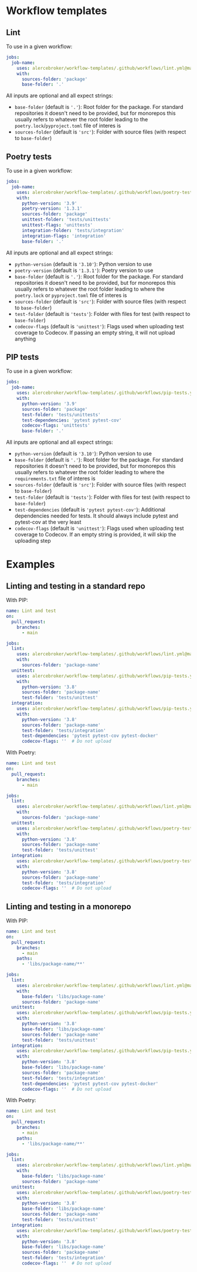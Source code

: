 # Workflow templates

## Lint

To use in a given workflow:
```yaml
jobs:
  job-name:
    uses: alercebroker/workflow-templates/.github/workflows/lint.yml@main
    with:
      sources-folder: 'package'
      base-folder: '.'
```

All inputs are optional and all expect strings:
* `base-folder` (default is `'.'`): Root folder for the package. For standard repositories it doesn't need to be provided, but for monorepos this usually refers to whatever the root folder leading to the `poetry.lock`/`pyproject.toml` file of interes is 
* `sources-folder` (default is `'src'`): Folder with source files (with respect to `base-folder`)

## Poetry tests

To use in a given workflow:
```yaml
jobs:
  job-name:
    uses: alercebroker/workflow-templates/.github/workflows/poetry-tests.yml@main
    with:
      python-version: '3.9'
      poetry-version: '1.3.1'
      sources-folder: 'package'
      unittest-folder: 'tests/unittests'
      unittest-flags: 'unittests'
      integration-folder: 'tests/integration'
      integration-flags: 'integration'
      base-folder: '.'
```

All inputs are optional and all expect strings:
* `python-version` (default is `'3.10'`): Python version to use
* `poetry-version` (default is `'1.3.1'`): Poetry version to use
* `base-folder` (default is `'.'`): Root folder for the package. For standard repositories it doesn't need to be provided, but for monorepos this usually refers to whatever the root folder leading to where the `poetry.lock` or `pyproject.toml` file of interes is 
* `sources-folder` (default is `'src'`): Folder with source files (with respect to `base-folder`)
* `test-folder` (default is `'tests'`): Folder with files for test (with respect to `base-folder`)
* `codecov-flags` (default is `'unittest'`): Flags used when uploading test coverage to Codecov. If passing an empty string, it will not upload anything


## PIP tests

To use in a given workflow:
```yaml
jobs:
  job-name:
    uses: alercebroker/workflow-templates/.github/workflows/pip-tests.yml@main
    with:
      python-version: '3.9'
      sources-folder: 'package'
      test-folder: 'tests/unittests'
      test-dependencies: 'pytest pytest-cov'
      codecov-flags: 'unittests'
      base-folder: '.'
```

All inputs are optional and all expect strings:
* `python-version` (default is `'3.10'`): Python version to use
* `base-folder` (default is `'.'`): Root folder for the package. For standard repositories it doesn't need to be provided, but for monorepos this usually refers to whatever the root folder leading to where the `requirements.txt` file of interes is 
* `sources-folder` (default is `'src'`): Folder with source files (with respect to `base-folder`)
* `test-folder` (default is `'tests'`): Folder with files for test (with respect to `base-folder`)
* `test-dependencies` (default is `'pytest pytest-cov'`): Additional dependencies needed for tests. It should always include pytest and pytest-cov at the very least
* `codecov-flags` (default is `'unittest'`): Flags used when uploading test coverage to Codecov. If an empty string is provided, it will skip the uploading step


# Examples

## Linting and testing in a standard repo

With PIP:

```yaml
name: Lint and test
on:
  pull_request:
    branches:
      - main

jobs:
  lint:
    uses: alercebroker/workflow-templates/.github/workflows/lint.yml@main
    with:
      sources-folder: 'package-name'
  unittest:
    uses: alercebroker/workflow-templates/.github/workflows/pip-tests.yml@main
    with:
      python-version: '3.8'
      sources-folder: 'package-name'
      test-folder: 'tests/unittest'
  integration:
    uses: alercebroker/workflow-templates/.github/workflows/pip-tests.yml@main
    with:
      python-version: '3.8'
      sources-folder: 'package-name'
      test-folder: 'tests/integration'
      test-dependencies: 'pytest pytest-cov pytest-docker'
      codecov-flags: ''  # Do not upload
```

With Poetry:

```yaml
name: Lint and test
on:
  pull_request:
    branches:
      - main

jobs:
  lint:
    uses: alercebroker/workflow-templates/.github/workflows/lint.yml@main
    with:
      sources-folder: 'package-name'
  unittest:
    uses: alercebroker/workflow-templates/.github/workflows/poetry-tests.yml@main
    with:
      python-version: '3.8'
      sources-folder: 'package-name'
      test-folder: 'tests/unittest'
  integration:
    uses: alercebroker/workflow-templates/.github/workflows/poetry-tests.yml@main
    with:
      python-version: '3.8'
      sources-folder: 'package-name'
      test-folder: 'tests/integration'
      codecov-flags: ''  # Do not upload
```

## Linting and testing in a monorepo

With PIP:

```yaml
name: Lint and test
on:
  pull_request:
    branches:
      - main
    paths:
      - 'libs/package-name/**'

jobs:
  lint:
    uses: alercebroker/workflow-templates/.github/workflows/lint.yml@main
    with:
      base-folder: 'libs/package-name'
      sources-folder: 'package-name'
  unittest:
    uses: alercebroker/workflow-templates/.github/workflows/pip-tests.yml@main
    with:
      python-version: '3.8'
      base-folder: 'libs/package-name'
      sources-folder: 'package-name'
      test-folder: 'tests/unittest'
  integration:
    uses: alercebroker/workflow-templates/.github/workflows/pip-tests.yml@main
    with:
      python-version: '3.8'
      base-folder: 'libs/package-name'
      sources-folder: 'package-name'
      test-folder: 'tests/integration'
      test-dependencies: 'pytest pytest-cov pytest-docker'
      codecov-flags: ''  # Do not upload
```

With Poetry:

```yaml
name: Lint and test
on:
  pull_request:
    branches:
      - main
    paths:
      - 'libs/package-name/**'

jobs:
  lint:
    uses: alercebroker/workflow-templates/.github/workflows/lint.yml@main
    with:
      base-folder: 'libs/package-name'
      sources-folder: 'package-name'
  unittest:
    uses: alercebroker/workflow-templates/.github/workflows/poetry-tests.yml@main
    with:
      python-version: '3.8'
      base-folder: 'libs/package-name'
      sources-folder: 'package-name'
      test-folder: 'tests/unittest'
  integration:
    uses: alercebroker/workflow-templates/.github/workflows/poetry-tests.yml@main
    with:
      python-version: '3.8'
      base-folder: 'libs/package-name'
      sources-folder: 'package-name'
      test-folder: 'tests/integration'
      codecov-flags: ''  # Do not upload
```
